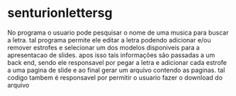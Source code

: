 # senturionlettersg

No programa o usuario pode pesquisar o nome de uma musica para buscar a letra. tal programa permite ele editar a letra podendo adicionar e/ou remover estrofes e selecionar um dos modelos disponiveis para a apresentacao de slides. apos isso tais informações são passadas a um back end, sendo ele responsavel por pegar a letra e adicionar cada estrofe a uma pagina de slide e ao final gerar um arquivo contendo as paginas. tal codigo tambem é responsavel por permitir o usuario fazer o download do arquivo
